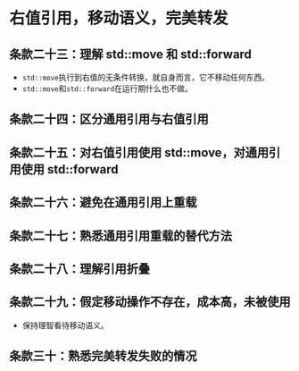 # 右值引用，移动语义，完美转发

## 条款二十三：理解 std::move 和 std::forward

- `std::move`执行到右值的无条件转换，就自身而言，它不移动任何东西。
- `std::move`和`std::forward`在运行期什么也不做。

## 条款二十四：区分通用引用与右值引用

## 条款二十五：对右值引用使用 std::move，对通用引用使用 std::forward

## 条款二十六：避免在通用引用上重载

## 条款二十七：熟悉通用引用重载的替代方法

## 条款二十八：理解引用折叠

## 条款二十九：假定移动操作不存在，成本高，未被使用

- 保持理智看待移动语义。

## 条款三十：熟悉完美转发失败的情况

